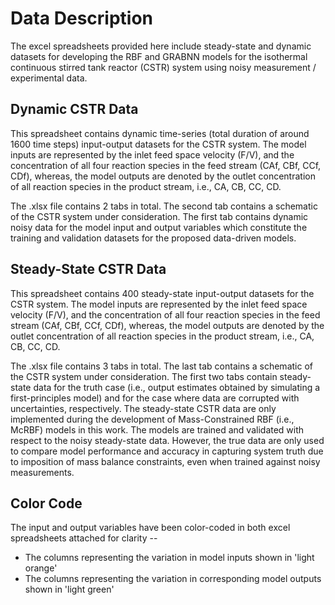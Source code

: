 # Data Description

The excel spreadsheets provided here include steady-state and dynamic datasets for developing the RBF and GRABNN models for the 
isothermal continuous stirred tank reactor (CSTR) system using noisy measurement / experimental data.

## Dynamic CSTR Data

This spreadsheet contains dynamic time-series (total duration of around 1600 time steps) input-output datasets for 
the CSTR system. The model inputs are represented by the inlet feed space velocity (F/V), and the concentration of 
all four reaction species in the feed stream (CAf, CBf, CCf, CDf), whereas, the model outputs are denoted by the 
outlet concentration of all reaction species in the product stream, i.e., CA, CB, CC, CD.

The .xlsx file contains 2 tabs in total. The second tab contains a schematic of the CSTR system under consideration. 
The first tab contains dynamic noisy data for the model input and output variables which constitute the training and 
validation datasets for the proposed data-driven models.

## Steady-State CSTR Data

This spreadsheet contains 400 steady-state input-output datasets for the CSTR system. The model inputs are represented 
by the inlet feed space velocity (F/V), and the concentration of all four reaction species in the feed stream (CAf, CBf, 
CCf, CDf), whereas, the model outputs are denoted by the outlet concentration of all reaction species in the product 
stream, i.e., CA, CB, CC, CD.

The .xlsx file contains 3 tabs in total. The last tab contains a schematic of the CSTR system under consideration. 
The first two tabs contain steady-state data for the truth case (i.e., output estimates obtained by simulating a 
first-principles model) and for the case where data are corrupted with uncertainties, respectively. The steady-state 
CSTR data are only implemented during the development of Mass-Constrained RBF (i.e., McRBF) models in this work. The 
models are trained and validated with respect to the noisy steady-state data. However, the true data are only used to 
compare model performance and accuracy in capturing system truth due to imposition of mass balance constraints, even 
when trained against noisy measurements.

## Color Code

The input and output variables have been color-coded in both excel spreadsheets attached for clarity --
  * The columns representing the variation in model inputs shown in 'light orange'
  * The columns representing the variation in corresponding model outputs shown in 'light green'


